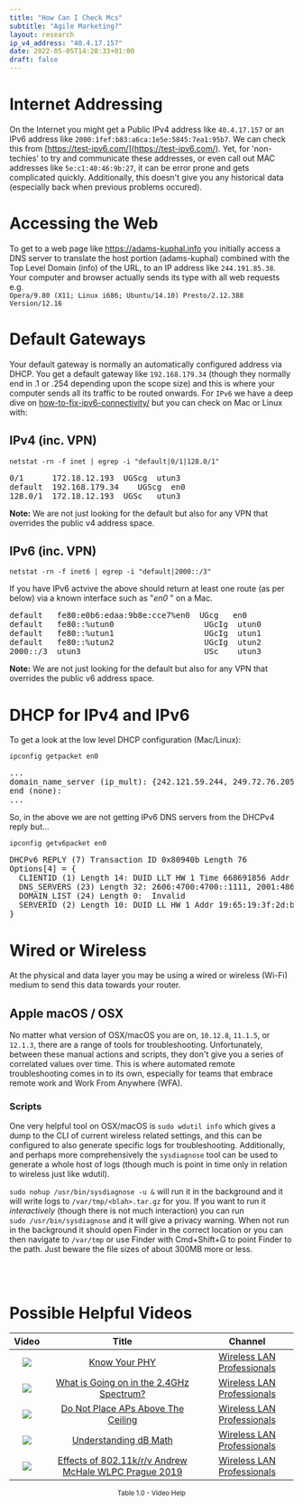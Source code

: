 ```yaml
---
title: "How Can I Check Mcs"
subtitle: "Agile Marketing?"
layout: research
ip_v4_address: "40.4.17.157"
date: 2022-05-05T14:28:33+01:00
draft: false
---
```


# Internet Addressing
On the Internet you might get a Public IPv4 address like ```40.4.17.157``` or an IPv6 address like ```2000:1fef:b83:a6ca:1e5e:5845:7ea1:95b7```. We can check this from [https://test-ipv6.com/](https://test-ipv6.com/). Yet, for 'non-techies' to try and communicate these addresses, or even call out MAC addresses like ```5e:c1:40:46:9b:27```, it can be error prone and gets complicated quickly. Additionally, this doesn't give you any historical data (especially back when previous problems occured).

# Accessing the Web
To get to a web page like https://adams-kuphal.info you initially access a DNS server to translate the host portion (adams-kuphal) combined with the Top Level Domain (info) of the URL, to an IP address like ```244.191.85.38```. Your computer and browser actually sends its type with all web requests e.g. <br>```Opera/9.80 (X11; Linux i686; Ubuntu/14.10) Presto/2.12.388 Version/12.16```

# Default Gateways
Your default gateway is normally an automatically configured address via DHCP. You get a default gateway like ```192.168.179.34``` (though they normally end in .1 or .254 depending upon the scope size) and this is where your computer sends all its traffic to be routed onwards. For ```IPv6``` we have a deep dive on [how-to-fix-ipv6-connectivity/](/blog/how-to-fix-ipv6-connectivity/) but you can check on Mac or Linux with:

## IPv4 (inc. VPN)
```netstat -rn -f inet | egrep -i "default|0/1|128.0/1"```

<pre>
0/1      172.18.12.193  UGScg  utun3
default  192.168.179.34    UGScg  en0
128.0/1  172.18.12.193  UGSc   utun3</pre>

**Note:** We are not just looking for the default but also for any VPN that overrides the public v4 address space.

## IPv6 (inc. VPN)
```netstat -rn -f inet6 | egrep -i "default|2000::/3"```

If you have IPv6 actvive the above should return at least one route (as per below) via a known interface such as "_en0_ " on a Mac. 

<pre>
default   fe80:e0b6:edaa:9b8e:cce7%en0  UGcg   en0
default   fe80::%utun0                   UGcIg  utun0
default   fe80::%utun1                   UGcIg  utun1
default   fe80::%utun2                   UGcIg  utun2
2000::/3  utun3                          USc    utun3</pre>

**Note:** We are not just looking for the default but also for any VPN that overrides the public v6 address space.

# DHCP for IPv4 and IPv6

To get a look at the low level DHCP configuration (Mac/Linux): 

```ipconfig getpacket en0```

<pre>
...
domain_name_server (ip_mult): {242.121.59.244, 249.72.76.205}
end (none):
...</pre>

So, in the above we are not getting IPv6 DNS servers from the DHCPv4 reply but...

```ipconfig getv6packet en0```

<pre>
DHCPv6 REPLY (7) Transaction ID 0x80940b Length 76
Options[4] = {
  CLIENTID (1) Length 14: DUID LLT HW 1 Time 668691856 Addr 5e:c1:40:46:9b:27
  DNS_SERVERS (23) Length 32: 2606:4700:4700::1111, 2001:4860:4860::8844
  DOMAIN_LIST (24) Length 0:  Invalid
  SERVERID (2) Length 10: DUID LL HW 1 Addr 19:65:19:3f:2d:bf
}</pre>

# Wired or Wireless
At the physical and data layer you may be using a wired or wireless (Wi-Fi) medium to send this data towards your router. 

## Apple macOS / OSX
No matter what version of OSX/macOS you are on, ```10.12.8```, ```11.1.5```, or ```12.1.3```, there are a range of tools for troubleshooting. Unfortunately, between these manual actions and scripts, they don't give you a series of correlated values over time. This is where automated remote troubleshooting comes in to its own, especially for teams that embrace remote work and Work From Anywhere (WFA).

### Scripts
One very helpful tool on OSX/macOS is ```sudo wdutil info``` which gives a dump to the CLI of current wireless related settings, and this can be configured to also generate specific logs for troubleshooting. Additionally, and perhaps more comprehensively the ```sysdiagnose``` tool can be used to generate a whole host of logs (though much is point in time only in relation to wireless just like wdutil).

```sudo nohup /usr/bin/sysdiagnose -u &``` will run it in the background and it will write logs to ```/var/tmp/<blah>.tar.gz``` for you. If you want to run it *interactively* (though there is not much interaction) you can run<br>```sudo /usr/bin/sysdiagnose``` and it will give a privacy warning. When not run in the background it should open Finder in the correct location or you can then navigate to ```/var/tmp``` or use Finder with Cmd+Shift+G to point Finder to the path. Just beware the file sizes of about 300MB more or less.

<br><br>
# Possible Helpful Videos

<link href="/plugins/lity/css/lity.min.css" rel="stylesheet">
<script src="/plugins/lity/js/lity.min.js"></script>
<div class="table1-start"></div>

|Video | Title | Channel |
| :---: | :---: | :---: |
|<a href="https://www.youtube.com/watch?v=V05dSfoopLE" data-lity><img src="https://i.ytimg.com/vi/V05dSfoopLE/default.jpg" class="img-fluid"></a>|<a href="https://www.youtube.com/watch?v=V05dSfoopLE" data-lity>Know Your PHY</a>|<a target="_blank" href="https://www.youtube.com/channel/UCIzBSS46vcqhwmBZ7ZpY-yg" >Wireless LAN Professionals</a>|
|<a href="https://www.youtube.com/watch?v=-DFpwXDEThA" data-lity><img src="https://i.ytimg.com/vi/-DFpwXDEThA/default.jpg" class="img-fluid"></a>|<a href="https://www.youtube.com/watch?v=-DFpwXDEThA" data-lity>What is Going on in the 2.4GHz Spectrum?</a>|<a target="_blank" href="https://www.youtube.com/channel/UCIzBSS46vcqhwmBZ7ZpY-yg" >Wireless LAN Professionals</a>|
|<a href="https://www.youtube.com/watch?v=TdF6SGfujH4" data-lity><img src="https://i.ytimg.com/vi/TdF6SGfujH4/default.jpg" class="img-fluid"></a>|<a href="https://www.youtube.com/watch?v=TdF6SGfujH4" data-lity>Do Not Place APs Above The Ceiling</a>|<a target="_blank" href="https://www.youtube.com/channel/UCIzBSS46vcqhwmBZ7ZpY-yg" >Wireless LAN Professionals</a>|
|<a href="https://www.youtube.com/watch?v=kofi_P9oLNQ" data-lity><img src="https://i.ytimg.com/vi/kofi_P9oLNQ/default.jpg" class="img-fluid"></a>|<a href="https://www.youtube.com/watch?v=kofi_P9oLNQ" data-lity>Understanding dB Math</a>|<a target="_blank" href="https://www.youtube.com/channel/UCIzBSS46vcqhwmBZ7ZpY-yg" >Wireless LAN Professionals</a>|
|<a href="https://www.youtube.com/watch?v=4Ua2lI6HBhE" data-lity><img src="https://i.ytimg.com/vi/4Ua2lI6HBhE/default.jpg" class="img-fluid"></a>|<a href="https://www.youtube.com/watch?v=4Ua2lI6HBhE" data-lity>Effects of 802.11k/r/v   Andrew McHale   WLPC Prague 2019</a>|<a target="_blank" href="https://www.youtube.com/channel/UCIzBSS46vcqhwmBZ7ZpY-yg" >Wireless LAN Professionals</a>|

<center><small>Table 1.0 - Video Help</small></center>
 <br>
<div class="table1-end"></div>
<script type="text/javascript">
(function() {
    $('div.table1-start').nextUntil('div.table1-end', 'table').addClass('table thead-dark table-striped table-responsive rounded').attr('id', 't1');
    $('#t1').find('thead').addClass('thead-dark');
})();
</script>
